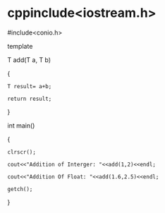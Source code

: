 # cppinclude<iostream.h>

#include<conio.h>

template<class T>

T add(T a, T b)

{


	T result= a+b;

	return result;

}

int main()

{

	clrscr();

	cout<<"Addition of Interger: "<<add(1,2)<<endl;

	cout<<"Addition Of Float: "<<add(1.6,2.5)<<endl;

	getch();

}
